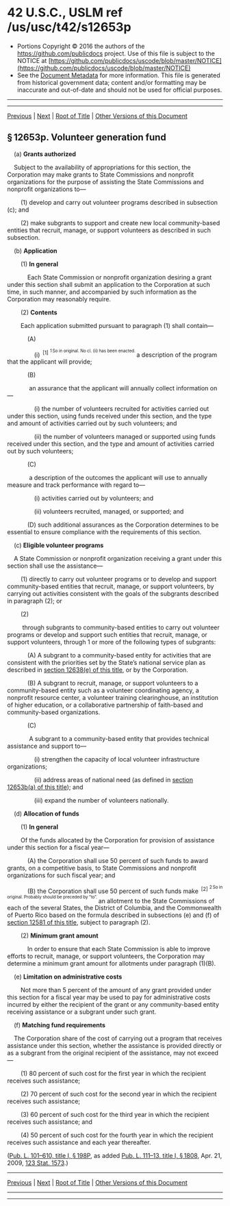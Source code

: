 ---
---

# 42 U.S.C., USLM ref /us/usc/t42/s12653p

* Portions Copyright © 2016 the authors of the https://github.com/publicdocs project.
  Use of this file is subject to the NOTICE at [https://github.com/publicdocs/uscode/blob/master/NOTICE](https://github.com/publicdocs/uscode/blob/master/NOTICE)
* See the [Document Metadata](././../../../../../../..//README.md) for more information.
  This file is generated from historical government data; content and/or formatting may be inaccurate and out-of-date and should not be used for official purposes.

----------
----------

[Previous](./../../../../../../..//us/usc/t42/ch129/schI/dH/ptIV/m__us_usc_t42_s12653o.md) | [Next](./../../../../../../..//us/usc/t42/ch129/schI/dH/ptV/m__us_usc_t42_ch129_schI_dH_ptV.md) | [Root of Title](./../../../../../../../) | [Other Versions of this Document](https://publicdocs.github.io/go/links?ns=uslm&ref=%2Fus%2Fusc%2Ft42%2Fs12653p)

## § 12653p. Volunteer generation fund

    (a) __Grants authorized__ 

    Subject to the availability of appropriations for this section, the Corporation may make grants to State Commissions and nonprofit organizations for the purpose of assisting the State Commissions and nonprofit organizations to—

        (1) develop and carry out volunteer programs described in subsection (c); and

        (2) make subgrants to support and create new local community-based entities that recruit, manage, or support volunteers as described in such subsection.

    (b) __Application__ 

        (1) __In general__ 

            Each State Commission or nonprofit organization desiring a grant under this section shall submit an application to the Corporation at such time, in such manner, and accompanied by such information as the Corporation may reasonably require.

        (2) __Contents__ 

        Each application submitted pursuant to paragraph (1) shall contain—

            (A)

                (i)  <sup>\[1\]</sup>  <sup><sup> 1 So in original. No cl. (ii) has been enacted. </sup></sup>  a description of the program that the applicant will provide;

            (B)

             an assurance that the applicant will annually collect information on—

                (i) the number of volunteers recruited for activities carried out under this section, using funds received under this section, and the type and amount of activities carried out by such volunteers; and

                (ii) the number of volunteers managed or supported using funds received under this section, and the type and amount of activities carried out by such volunteers;

            (C)

             a description of the outcomes the applicant will use to annually measure and track performance with regard to—

                (i) activities carried out by volunteers; and

                (ii) volunteers recruited, managed, or supported; and

            (D) such additional assurances as the Corporation determines to be essential to ensure compliance with the requirements of this section.

    (c) __Eligible volunteer programs__ 

    A State Commission or nonprofit organization receiving a grant under this section shall use the assistance—

        (1) directly to carry out volunteer programs or to develop and support community-based entities that recruit, manage, or support volunteers, by carrying out activities consistent with the goals of the subgrants described in paragraph (2); or

        (2)

         through subgrants to community-based entities to carry out volunteer programs or develop and support such entities that recruit, manage, or support volunteers, through 1 or more of the following types of subgrants:

            (A) A subgrant to a community-based entity for activities that are consistent with the priorities set by the State’s national service plan as described in [section 12638(e) of this title][/us/usc/t42/s12638/e], or by the Corporation.

            (B) A subgrant to recruit, manage, or support volunteers to a community-based entity such as a volunteer coordinating agency, a nonprofit resource center, a volunteer training clearinghouse, an institution of higher education, or a collaborative partnership of faith-based and community-based organizations.

            (C)

             A subgrant to a community-based entity that provides technical assistance and support to—

                (i) strengthen the capacity of local volunteer infrastructure organizations;

                (ii) address areas of national need (as defined in [section 12653b(a) of this title][/us/usc/t42/s12653b/a]); and

                (iii) expand the number of volunteers nationally.

    (d) __Allocation of funds__ 

        (1) __In general__ 

        Of the funds allocated by the Corporation for provision of assistance under this section for a fiscal year—

            (A) the Corporation shall use 50 percent of such funds to award grants, on a competitive basis, to State Commissions and nonprofit organizations for such fiscal year; and

            (B) the Corporation shall use 50 percent of such funds make  <sup>\[2\]</sup>  <sup><sup> 2 So in original. Probably should be preceded by “to”. </sup></sup>  an allotment to the State Commissions of each of the several States, the District of Columbia, and the Commonwealth of Puerto Rico based on the formula described in subsections (e) and (f) of [section 12581 of this title][/us/usc/t42/s12581], subject to paragraph (2).

        (2) __Minimum grant amount__ 

            In order to ensure that each State Commission is able to improve efforts to recruit, manage, or support volunteers, the Corporation may determine a minimum grant amount for allotments under paragraph (1)(B).

    (e) __Limitation on administrative costs__ 

        Not more than 5 percent of the amount of any grant provided under this section for a fiscal year may be used to pay for administrative costs incurred by either the recipient of the grant or any community-based entity receiving assistance or a subgrant under such grant.

    (f) __Matching fund requirements__ 

    The Corporation share of the cost of carrying out a program that receives assistance under this section, whether the assistance is provided directly or as a subgrant from the original recipient of the assistance, may not exceed—

        (1) 80 percent of such cost for the first year in which the recipient receives such assistance;

        (2) 70 percent of such cost for the second year in which the recipient receives such assistance;

        (3) 60 percent of such cost for the third year in which the recipient receives such assistance; and

        (4) 50 percent of such cost for the fourth year in which the recipient receives such assistance and each year thereafter.

([Pub. L. 101–610, title I, § 198P][/us/pl/101/610/s198P], as added [Pub. L. 111–13, title I, § 1808][/us/pl/111/13/s1808], Apr. 21, 2009, [123 Stat. 1573][/us/stat/123/1573].)

----------

[Previous](./../../../../../../..//us/usc/t42/ch129/schI/dH/ptIV/m__us_usc_t42_s12653o.md) | [Next](./../../../../../../..//us/usc/t42/ch129/schI/dH/ptV/m__us_usc_t42_ch129_schI_dH_ptV.md) | [Root of Title](./../../../../../../../) | [Other Versions of this Document](https://publicdocs.github.io/go/links?ns=uslm&ref=%2Fus%2Fusc%2Ft42%2Fs12653p)

----------
----------

[/us/usc/t42/s12638/e]: https://publicdocs.github.io/go/links?ns=uslm&ref=%2Fus%2Fusc%2Ft42%2Fs12638%2Fe
[/us/usc/t42/s12653b/a]: https://publicdocs.github.io/go/links?ns=uslm&ref=%2Fus%2Fusc%2Ft42%2Fs12653b%2Fa
[/us/usc/t42/s12581]: https://publicdocs.github.io/go/links?ns=uslm&ref=%2Fus%2Fusc%2Ft42%2Fs12581
[/us/pl/101/610/s198P]: https://publicdocs.github.io/go/links?ns=uslm&ref=%2Fus%2Fpl%2F101%2F610%2Fs198P
[/us/pl/111/13/s1808]: https://publicdocs.github.io/go/links?ns=uslm&ref=%2Fus%2Fpl%2F111%2F13%2Fs1808
[/us/stat/123/1573]: https://publicdocs.github.io/go/links?ns=uslm&ref=%2Fus%2Fstat%2F123%2F1573


